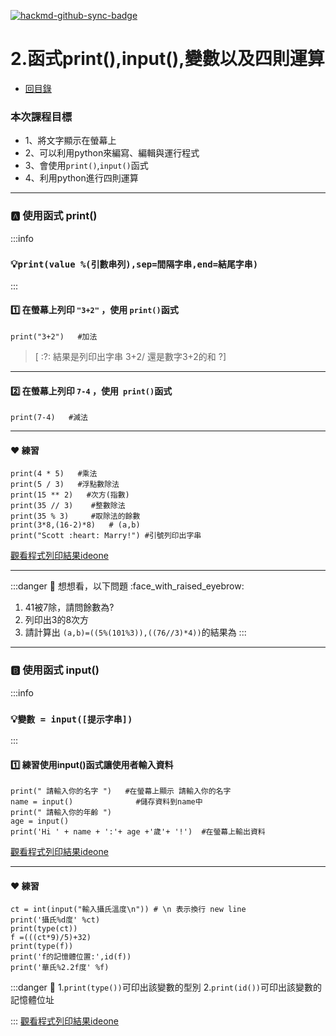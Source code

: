 [![hackmd-github-sync-badge](https://hackmd.io/LgcJvZRCSfe-dHRRcbShzw/badge)](https://hackmd.io/LgcJvZRCSfe-dHRRcbShzw)
# 2.函式print(),input(),變數以及四則運算

- [回目錄](/5mKoyoSOQOyK2Q0y8bKFDA)

### 本次課程目標
* 1、將文字顯示在螢幕上
* 2、可以利用python來編寫、編輯與運行程式
* 3、會使用`print()`,`input()`函式
* 4、利用python進行四則運算

---

### :a: 使用函式 print()
:::info
### :bulb:`print(value %(引數串列),sep=間隔字串,end=結尾字串)`
:::

#### :one: 在螢幕上列印 `"3+2"` ，使用 `print()`函式


```(python)
print("3+2")   #加法
```
> [ :?: 結果是列印出字串 3+2/ 還是數字3+2的和 ?]

----

#### :two: 在螢幕上列印 `7-4` ，使用` print()`函式

```(python)
print(7-4)   #減法
```
----


#### :heart: 練習

```(::python::)
print(4 * 5)   #乘法
print(5 / 3)   #浮點數除法
print(15 ** 2)   #次方(指數)
print(35 // 3)    #整數除法
print(35 % 3)     #取除法的餘數
print(3*8,(16-2)*8)   # (a,b)
print("Scott :heart: Marry!") #引號列印出字串
```


[觀看程式列印結果ideone](https://ideone.com/ootO3p)

----
:::danger
:baby_chick: 想想看，以下問題 :face_with_raised_eyebrow:
1. 41被7除，請問餘數為?
2. 列印出3的8次方
3. 請計算出 `(a,b)=((5%(101%3)),((76//3)*4))`的結果為
:::

 
---

### :b: 使用函式 input()
:::info
### :bulb:`變數 = input([提示字串])` 
:::

#### :one: 練習使用input()函式讓使用者輸入資料

```(::python::) 
print(" 請輸入你的名字 ")   #在螢幕上顯示 請輸入你的名字
name = input()              #儲存資料到name中
print(" 請輸入你的年齡 ") 
age = input()               
print('Hi ' + name + ':'+ age +'歲'+ '!')  #在螢幕上輸出資料
```
[觀看程式列印結果ideone](https://ideone.com/epMSWq)

----

#### :heart: 練習
```(:::python)
ct = int(input("輸入攝氏溫度\n")) # \n 表示換行 new line
print('攝氏%d度' %ct)
print(type(ct))
f =(((ct*9)/5)+32)
print(type(f))
print('f的記憶體位置:',id(f))
print('華氏%2.2f度' %f)
```
:::danger
:hatching_chick: 
1.`print(type())`可印出該變數的型別
2.`print(id())`可印出該變數的記憶體位址


:::
[觀看程式列印結果ideone](https://ideone.com/sVXM7x)






